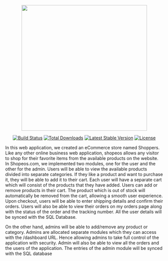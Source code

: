 <p align="center"><a href="https://laravel.com" target="_blank"><img src="https://raw.githubusercontent.com/laravel/art/master/logo-lockup/5%20SVG/2%20CMYK/1%20Full%20Color/laravel-logolockup-cmyk-red.svg" width="400"></a></p>

<p align="center">
<a href="https://travis-ci.org/laravel/framework"><img src="https://travis-ci.org/laravel/framework.svg" alt="Build Status"></a>
<a href="https://packagist.org/packages/laravel/framework"><img src="https://img.shields.io/packagist/dt/laravel/framework" alt="Total Downloads"></a>
<a href="https://packagist.org/packages/laravel/framework"><img src="https://img.shields.io/packagist/v/laravel/framework" alt="Latest Stable Version"></a>
<a href="https://packagist.org/packages/laravel/framework"><img src="https://img.shields.io/packagist/l/laravel/framework" alt="License"></a>
</p>

In this web application, we created an eCommerce store named Shoppers. Like any other online business web application, shopeos allows any visitor to shop for their favorite items from the available products on the website. In Shopeos.com, we implemented two modules, one for the user and the other for the admin. 
Users will be able to view the available products divided into separate categories. If they like a product and want to purchase it, they will be able to add it to their cart. Each user will have a separate cart which will consist of the products that they have added. Users can add or remove products in their cart. The product which is out of stock will automatically be removed from the cart, allowing a smooth user experience. Upon checkout, users will be able to enter shipping details and confirm their orders. Users will also be able to view their orders on my orders page along with the status of the order and the tracking number. All the user details will be synced with the SQL Database.

On the other hand, admins will be able to add/remove any product or category. Admins are allocated separate modules which they can access with the /dashboard URL. Hence allowing admins to take full control of the application with security. Admin will also be able to view all the orders and the users of the application. The entries of the admin module will be synced with the SQL database


